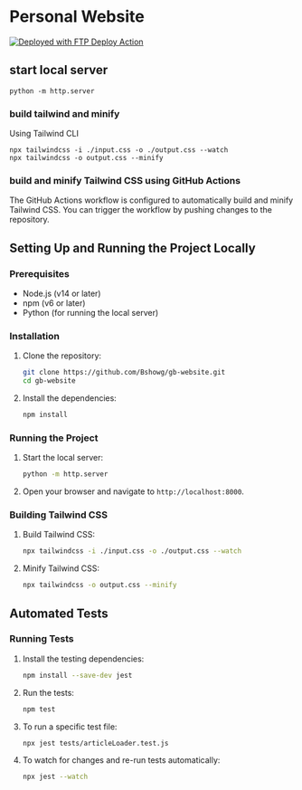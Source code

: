 # Personal Website

[<img alt="Deployed with FTP Deploy Action" src="https://img.shields.io/badge/Deployed With-FTP DEPLOY ACTION-%3CCOLOR%3E?style=for-the-badge&color=2b9348">](https://github.com/SamKirkland/FTP-Deploy-Action)

## start local server

    python -m http.server

### build tailwind and minify
Using Tailwind CLI

    npx tailwindcss -i ./input.css -o ./output.css --watch
    npx tailwindcss -o output.css --minify

### build and minify Tailwind CSS using GitHub Actions
The GitHub Actions workflow is configured to automatically build and minify Tailwind CSS. You can trigger the workflow by pushing changes to the repository.

## Setting Up and Running the Project Locally

### Prerequisites

- Node.js (v14 or later)
- npm (v6 or later)
- Python (for running the local server)

### Installation

1. Clone the repository:

    ```sh
    git clone https://github.com/Bshowg/gb-website.git
    cd gb-website
    ```

2. Install the dependencies:

    ```sh
    npm install
    ```

### Running the Project

1. Start the local server:

    ```sh
    python -m http.server
    ```

2. Open your browser and navigate to `http://localhost:8000`.

### Building Tailwind CSS

1. Build Tailwind CSS:

    ```sh
    npx tailwindcss -i ./input.css -o ./output.css --watch
    ```

2. Minify Tailwind CSS:

    ```sh
    npx tailwindcss -o output.css --minify
    ```

## Automated Tests

### Running Tests

1. Install the testing dependencies:

    ```sh
    npm install --save-dev jest
    ```

2. Run the tests:

    ```sh
    npm test
    ```

3. To run a specific test file:

    ```sh
    npx jest tests/articleLoader.test.js
    ```

4. To watch for changes and re-run tests automatically:

    ```sh
    npx jest --watch
    ```
